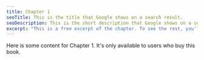 ```yaml
---
title: Chapter 1
seoTitle: This is the title that Google shows on a search result.
seoDescription: This is the short description that Google shows on a search result.
excerpt: "This is a free excerpt of the chapter. To see the rest, you'll have to buy the book."
---
```


Here is some content for Chapter 1. It's only available to users who buy this book.
